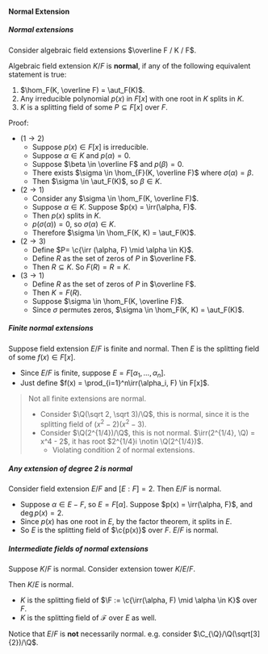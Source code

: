 #### Normal Extension


##### Normal extensions

Consider algebraic field extensions $\overline F / K / F$.

Algebraic field extension $K/F$ is **normal**, if any of the following equivalent statement is true:

1. $\hom_F(K, \overline F) = \aut_F(K)$.
2. Any irreducible polynomial $p(x)$ in $F[x]$ with one root in $K$ splits in $K$.
3. $K$ is a splitting field of some $P \subseteq F[x]$ over $F$.

Proof:

- ($1\to 2$)
  - Suppose $p(x) \in F[x]$ is irreducible.
  - Suppose $\alpha \in K$ and $p(\alpha) = 0$.
  - Suppose $\beta \in \overline F$ and $p(\beta) = 0$.
  - There exists $\sigma \in \hom_{F}(K, \overline F)$ where $\sigma(\alpha) = \beta$.
  - Then $\sigma \in \aut_F(K)$, so $\beta \in K$.
- ($2 \to 1$)
  - Consider any $\sigma \in \hom_F(K, \overline F)$.
  - Suppose $\alpha \in K$. Suppose $p(x) = \irr(\alpha, F)$.
  - Then $p(x)$ splits in $K$.
  - $p(\sigma(\alpha)) = 0$, so $\sigma(\alpha) \in K$.
  - Therefore $\sigma \in \hom_F(K, K) = \aut_F(K)$.
- ($2 \to 3$)
  - Define $P= \c{\irr (\alpha, F) \mid \alpha \in K}$.
  - Define $R$ as the set of zeros of $P$ in $\overline F$.
  - Then $R \subseteq K$. So $F(R) = R = K$.
- ($3 \to 1$)
  - Define $R$ as the set of zeros of $P$ in $\overline F$.
  - Then $K = F(R)$.
  - Suppose $\sigma \in \hom_F(K, \overline F)$.
  - Since $\sigma$ permutes zeros, $\sigma \in \hom_F(K, K) = \aut_F(K)$.

##### Finite normal extensions

Suppose field extension $E/F$ is finite and normal. Then $E$ is the splitting field of some $f(x) \in F[x]$.

- Since $E/F$ is finite, suppose $E = F[\alpha_1, \ldots, \alpha_n]$.
- Just define $f(x) = \prod_{i=1}^n\irr(\alpha_i, F) \in F[x]$.

> Not all finite extensions are normal.
>
> - Consider $\Q(\sqrt 2, \sqrt 3)/\Q$, this is normal, since it is the splitting field of $(x^2 - 2)(x^2 - 3)$.
> - Consider $\Q(2^{1/4})/\Q$, this is not normal. $\irr(2^{1/4}, \Q) = x^4 - 2$, it has root $2^{1/4}i \notin \Q(2^{1/4})$.
>   - Violating condition 2 of normal extensions.

##### Any extension of degree 2 is normal

Consider field extension $E/F$ and $[E:F] = 2$. Then $E/F$ is normal.

- Suppose $\alpha \in E - F$, so $E = F[\alpha]$. Suppose $p(x) = \irr(\alpha, F)$, and $\deg p(x) = 2$.
- Since $p(x)$ has one root in $E$, by the factor theorem, it splits in $E$.
- So $E$ is the splitting field of $\c{p(x)}$ over $F$. $E/F$ is normal.

##### Intermediate fields of normal extensions

Suppose $K/F$ is normal. Consider extension tower $K / E / F$.

Then $K/E$ is normal.

- $K$ is the splitting field of $\F := \c{\irr(\alpha, F) \mid \alpha \in K}$ over $F$.
- $K$ is the splitting field of $\mathcal F$ over $E$ as well.

Notice that $E/F$ is **not** necessarily normal. e.g. consider $\C_{\Q}/\Q(\sqrt[3]{2})/\Q$.